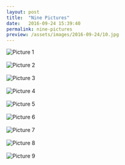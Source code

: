 ```yaml
---
layout: post
title:  "Nine Pictures"
date:   2016-09-24 15:39:40
permalink: nine-pictures
preview: /assets/images/2016-09-24/10.jpg
---
```


![Picture 1](/assets/images/2016-09-24/1.jpg)
<br>
<br>
![Picture 2](/assets/images/2016-09-24/2.jpg)
<br>
<br>
![Picture 3](/assets/images/2016-09-24/3.jpg)
<br>
<br>
![Picture 4](/assets/images/2016-09-24/4.jpg)
<br>
<br>
![Picture 5](/assets/images/2016-09-24/5.jpg)
<br>
<br>
![Picture 6](/assets/images/2016-09-24/6.jpg)
<br>
<br>
![Picture 7](/assets/images/2016-09-24/7.jpg)
<br>
<br>
![Picture 8](/assets/images/2016-09-24/8.jpg)
<br>
<br>
![Picture 9](/assets/images/2016-09-24/9.jpg)




